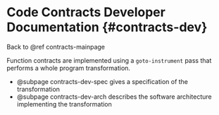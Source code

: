# Code Contracts Developer Documentation {#contracts-dev}

Back to @ref contracts-mainpage

Function contracts are implemented using a `goto-instrument` pass that performs
a whole program transformation.

- @subpage contracts-dev-spec gives a specification of the transformation
- @subpage contracts-dev-arch describes the software architecture implementing the transformation
